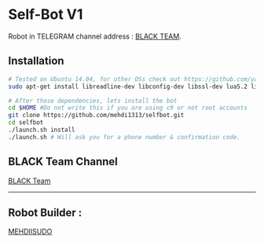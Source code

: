 Self-Bot V1
============

Robot in TELEGRAM channel address : [BLACK TEAM](https://telegram.me/BLACKTEAMS).

Installation
------------
```bash
# Tested on Ubuntu 14.04, for other OSs check out https://github.com/yagop/telegram-bot/wiki/Installation
sudo apt-get install libreadline-dev libconfig-dev libssl-dev lua5.2 liblua5.2-dev libevent-dev make unzip git redis-server g++ libjansson-dev libpython-dev expat libexpat1-dev
```

```bash
# After those dependencies, lets install the bot
cd $HOME #Do not write this if you are using c9 or not root accounts
git clone https://github.com/mehdi1313/selfbot.git
cd selfbot
./launch.sh install
./launch.sh # Will ask you for a phone number & confirmation code.
```

BLACK Team Channel
-----------------

[BLACK Team](http://telegram.me/BLACKTEAMS)

----------------
Robot Builder :
----------------
 [MEHDIISUDO](http://telegram.me/mehdiisudo)
